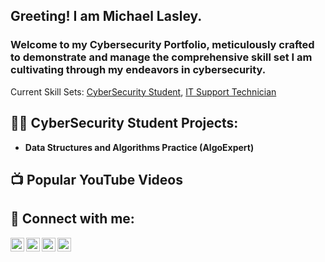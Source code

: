 <h2>Greeting!  I am Michael Lasley.</h2><h3>Welcome to my Cybersecurity Portfolio, meticulously crafted to demonstrate and manage the comprehensive skill set I am cultivating through my endeavors in cybersecurity.</h3>Current Skill Sets: <a href="https://github.com/michaeldlasley">CyberSecurity Student</a>, <a href="https://www.linkedin.com/in/mdlasley/">IT Support Technician</a> </h1>

<h2>👨‍💻 CyberSecurity Student Projects:</h2>

- <b>Data Structures and Algorithms Practice (AlgoExpert)</b>


<h2>📺 Popular YouTube Videos</h2>


<h2> 🤳 Connect with me:</h2>

[<img align="left" alt="michaeldlasley | YouTube" width="22px" src="https://cdn.jsdelivr.net/npm/simple-icons@v3/icons/youtube.svg" />][youtube]
[<img align="left" alt="michaeldlasley | Twitter" width="22px" src="https://cdn.jsdelivr.net/npm/simple-icons@v3/icons/twitter.svg" />][twitter]
[<img align="left" alt="mdlasley | LinkedIn" width="22px" src="https://cdn.jsdelivr.net/npm/simple-icons@v3/icons/linkedin.svg" />][linkedin]
[<img align="left" alt="michaeldlasley | Instagram" width="22px" src="https://cdn.jsdelivr.net/npm/simple-icons@v3/icons/instagram.svg" />][instagram]

[twitter]: https://twitter.com/michaeldlasley
[youtube]: https://www.youtube.com/c/michaeldlasley
[instagram]: https://www.instagram.com/michaeldlasley/
[linkedin]: https://linkedin.com/in/mdlasley

<!--
**michaeldlasley/michaeldlasley** is a ✨ _special_ ✨ repository because its `README.md` (this file) appears on your GitHub profile.

Here are some ideas to get you started:

- 🔭 I’m currently working on ...
- 🌱 I’m currently learning ...
- 👯 I’m looking to collaborate on ...
- 🤔 I’m looking for help with ...
- 💬 Ask me about ...
- 📫 How to reach me: ...
- 😄 Pronouns: ...
- ⚡ Fun fact: ...
-->

